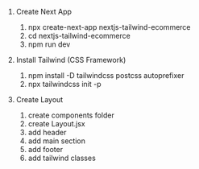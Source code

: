 1.  Create Next App

    1. npx create-next-app nextjs-tailwind-ecommerce
    2. cd nextjs-tailwind-ecommerce
    3. npm run dev

2.  Install Tailwind (CSS Framework)

    1. npm install -D tailwindcss postcss autoprefixer
    2. npx tailwindcss init -p

3.  Create Layout

    1. create components folder
    2. create Layout.jsx
    3. add header
    4. add main section
    5. add footer
    6. add tailwind classes
